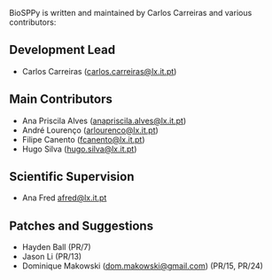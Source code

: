 ﻿BioSPPy is written and maintained by Carlos Carreiras and
various contributors:

Development Lead
----------------

- Carlos Carreiras (<carlos.carreiras@lx.it.pt>)

Main Contributors
-----------------

- Ana Priscila Alves (<anapriscila.alves@lx.it.pt>)
- André Lourenço (<arlourenco@lx.it.pt>)
- Filipe Canento (<fcanento@lx.it.pt>)
- Hugo Silva (<hugo.silva@lx.it.pt>)

Scientific Supervision
----------------------

- Ana Fred <afred@lx.it.pt>

Patches and Suggestions
-----------------------

- Hayden Ball (PR/7)
- Jason Li (PR/13)
- Dominique Makowski (<dom.makowski@gmail.com>) (PR/15, PR/24)
